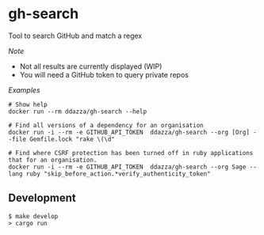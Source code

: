# gh-search
Tool to search GitHub and match a regex

*Note*
- Not all results are currently displayed (WIP)
- You will need a GitHub token to query private repos

*Examples*
```
# Show help
docker run --rm ddazza/gh-search --help
```

```
# Find all versions of a dependency for an organisation
docker run -i --rm -e GITHUB_API_TOKEN  ddazza/gh-search --org [Org] --file Gemfile.lock "rake \(\d"
```

```
# Find where CSRF protection has been turned off in ruby applications that for an organisation.
docker run -i --rm -e GITHUB_API_TOKEN  ddazza/gh-search --org Sage --lang ruby "skip_before_action.*verify_authenticity_token"
```

## Development

```
$ make develop
> cargo run
```

